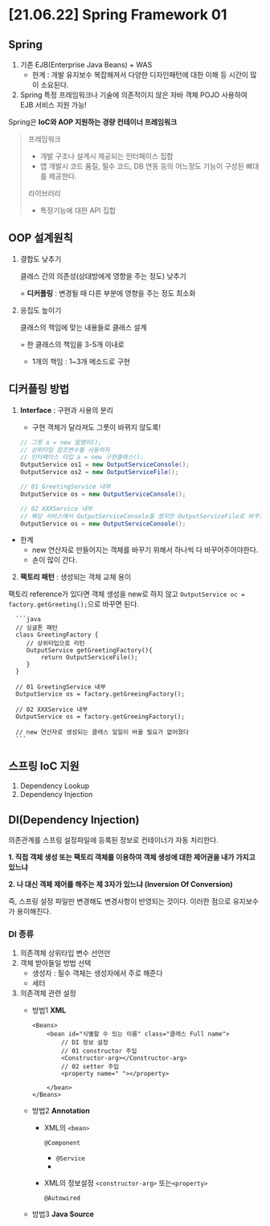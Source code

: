 # [21.06.22] Spring Framework 01

## Spring
1. 기존 EJB(Enterprise Java Beans) + WAS
   - 한계 : 개발 유지보수 복잡해져서 다양한 디자인패턴에 대한 이해 등 시간이 많이 소요된다. 
2. Spring
  특정 프레임워크나 기술에 의존적이지 않은 자바 객체 POJO 사용하여 EJB 서비스 지원 가능!

  Spring은 **IoC와 AOP 지원하는 경량 컨테이너 프레임워크**
  > 프레임워크
  > - 개발 구조나 설계시 제공되는 인터페이스 집합
  > - 앱 개발시 코드 품질, 필수 코드,  DB 연동 등의 어느정도 기능이 구성된 뼈대를 제공한다.
  >
  > 라이브러리
  > - 특정기능에 대한 API 집합

## **OOP 설계원칙**
1. 결합도 낮추기
  
   클래스 간의 의존성(상대방에게 영향을 주는 정도) 낮추기
    
    = **디커플링** : 변경될 때 다른 부분에 영향을 주는 정도 최소화

2. 응집도 높이기

    클래스의 책임에 맞는 내용들로 클래스 설계

    = 한 클래스의 책임을 3-5개 이내로

    - 1개의 책임 : 1~3개 메소드로 구현

## 디커플링 방법
  1. **Interface** : 구현과 사용의 분리
      - 구현 객체가 달라져도 그릇이 바뀌지 않도록!

      ```java
      // 그릇 a = new 알맹이();
      // 상위타입 참조변수를 사용하자
      // 인터페이스 타입 a = new 구현클래스();
      OutputService os1 = new OutputServiceConsole();
      OutputService os2 = new OutputServiceFile();

      // 01 GreetingService 내부
      OutputService os = new OutputServiceConsole();

      // 02 XXXService 내부
      // 해당 서비스에서 OutputServiceConsole을 썼지만 OutputServiceFile로 바꾸고 싶을 때 문제점 발생!
      OutputService os = new OutputServiceConsole();
      ```
   - 한계
     -  new 연산자로 만들어지는 객체를 바꾸기 위해서 하나씩 다 바꾸어주어야한다.
     - 손이 많이 간다.
  
  2. **팩토리 패턴** : 생성되는 객체 교체 용이
   
  팩토리 reference가 있다면 객체 생성을 new로 하지 않고 `OutputService oc = factory.getGreeting();`으로 바꾸면 된다.
  
      ```java
      // 싱글톤 패턴
      class GreetingFactory {
         // 상위타입으로 리턴
         OutputService getGreetingFactory(){
             return OutputServiceFile();
         }
      }

      // 01 GreetingService 내부
      OutputService os = factory.getGreeingFactory();

      // 02 XXXService 내부
      OutputService os = factory.getGreeingFactory();

      // new 연산자로 생성되는 클래스 일일이 바꿀 필요가 없어졌다
      ```

## 스프링 IoC 지원
1. Dependency Lookup
2. Dependency Injection
  
## **DI(Dependency Injection)**
의존관계를 스프링 설정파일에 등록된 정보로 컨테이너가 자동 처리한다.

**1. 직접 객체 생성 또는 팩토리 객체를 이용하여 객체 생성에 대한 제어권을 내가 가지고 있느냐**

**2. 나 대신 객체 제어를 해주는 제 3자가 있느냐 (Inversion Of Conversion)**

즉, 스프링 설정 파일만 변경해도 변경사항이 반영되는 것이다. 이러한 점으로 유지보수가 용이해진다.


### DI 종류
1. 의존객체 상위타입 변수 선언만
2. 객체 받아들일 방법 선택
    - 생성자 : 필수 객체는 생성자에서 주로 해준다
    - 세터
3. 의존객체 관련 설정
    - 방법1 **XML**

        ```
        <Beans>
            <bean id="식별할 수 있는 이름" class="클래스 Full name">
                // DI 정보 설정
                // 01 constructor 주입
                <Constructor-arg></Constructor-arg>
                // 02 setter 주입
                <property name=" "></property>

            </bean>
        </Beans>
        ```

    - 방법2 **Annotation**
        - XML의 `<bean>`

            `@Component`

            - `@Service`
            - 
        - XML의 정보설정 `<constructor-arg>` 또는`<property>`

            `@Autowired`

    - 방법3 **Java Source**
